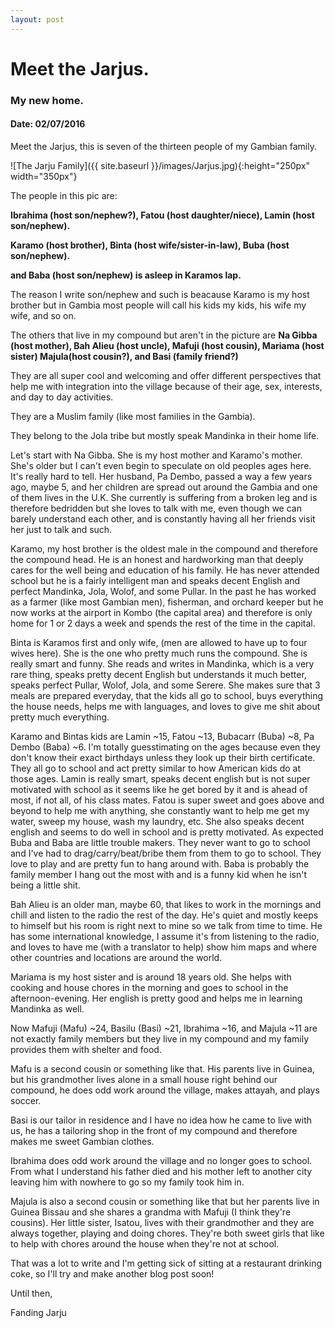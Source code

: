 ```yaml
---
layout: post
---
```

# Meet the Jarjus. #

### My new home. ###

#### Date: 02/07/2016 ####

Meet the Jarjus, this is seven of the thirteen people of my Gambian family.

![The Jarju Family]({{ site.baseurl }}/images/Jarjus.jpg){:height="250px" width="350px"}

The people in this pic are: 

**Ibrahima (host son/nephew?), Fatou (host daughter/niece), Lamin (host son/nephew).**

**Karamo (host brother), Binta (host wife/sister-in-law), Buba (host son/nephew).**

**and Baba (host son/nephew) is asleep in Karamos lap.**

The reason I write son/nephew and such is beacause Karamo is my host brother but in Gambia most people will call his kids my kids, his wife my wife, and so on.

The others that live in my compound but aren't in the picture are **Na Gibba (host mother), Bah Alieu (host uncle), Mafuji (host cousin), Mariama (host sister) Majula(host cousin?), and Basi (family friend?)**

They are all super cool and welcoming and offer different perspectives that help me with integration into the village because of their age, sex, interests, and day to day activities. 

They are a Muslim family (like most families in the Gambia). 

They belong to the Jola tribe but mostly speak Mandinka in their home life.

Let's start with Na Gibba. She is my host mother and Karamo's mother. She's older but I can't even begin to speculate on old peoples ages here. It's really hard to tell. Her husband, Pa Dembo, passed a way a few years ago, maybe 5, and her children are spread out around the Gambia and one of them lives in the U.K. She currently is suffering from a broken leg and is therefore bedridden but she loves to talk with me, even though we can barely understand each other, and is constantly having all her friends visit her just to talk and such.

Karamo, my host brother is the oldest male in the compound and therefore the compound head. He is an honest and hardworking man that deeply cares for the well being and education of his family. He has never attended school but he is a fairly intelligent man and speaks decent English and perfect Mandinka, Jola, Wolof, and some Pullar. In the past he has worked as a farmer (like most Gambian men), fisherman, and orchard keeper but he now works at the airport in Kombo (the capital area) and therefore is only home for 1 or 2 days a week and spends the rest of the time in the capital.

Binta is Karamos first and only wife, (men are allowed to have up to four wives here). She is the one who pretty much runs the compound. She is really smart and funny. She reads and writes in Mandinka, which is a very rare thing, speaks pretty decent English but understands it much better, speaks perfect Pullar, Wolof, Jola, and some Serere. She makes sure that 3 meals are prepared everyday, that the kids all go to school, buys everything the house needs, helps me with languages, and loves to give me shit about pretty much everything.

Karamo and Bintas kids are Lamin ~15, Fatou ~13, Bubacarr (Buba) ~8, Pa Dembo (Baba) ~6. I'm totally guesstimating on the ages because even they don't know their exact birthdays unless they look up their birth certificate. They all go to school and act pretty similar to how American kids do at those ages. Lamin is really smart, speaks decent english but is not super motivated with school as it seems like he get bored by it and is ahead of most, if not all, of his class mates. Fatou is super sweet and goes above and beyond to help me with anything, she constantly want to help me get my water, sweep my house, wash my laundry, etc. She also speaks decent english and seems to do well in school and is pretty motivated. As expected Buba and Baba are little trouble makers. They never want to go to school and I've had to drag/carry/beat/bribe them from them to go to school. They love to play and are pretty fun to hang around with. Baba is probably the family member I hang out the most with and is a funny kid when he isn't being a little shit.

Bah Alieu is an older man, maybe 60, that likes to work in the mornings and chill and listen to the radio the rest of the day. He's quiet and mostly keeps to himself but his room is right next to mine so we talk from time to time. He has some international knowledge, I assume it's from listening to the radio, and loves to have me (with a translator to help) show him maps and where other countries and locations are around the world.

Mariama is my host sister and is around 18 years old. She helps with cooking and house chores in the morning and goes to school in the afternoon-evening. Her english is pretty good and helps me in learning Mandinka as well.

Now Mafuji (Mafu) ~24, Basilu (Basi) ~21, Ibrahima ~16, and Majula ~11 are not exactly family members but they live in my compound and my family provides them with shelter and food. 

Mafu is a second cousin or something like that. His parents live in Guinea, but his grandmother lives alone in a small house right behind our compound, he does odd work around the village, makes attayah, and plays soccer. 

Basi is our tailor in residence and I have no idea how he came to live with us, he has a tailoring shop in the front of my compound and therefore makes me sweet Gambian clothes. 

Ibrahima does odd work around the village and no longer goes to school. From what I understand his father died and his mother left to another city leaving him with nowhere to go so my family took him in. 

Majula is also a second cousin or something like that but her parents live in Guinea Bissau and she shares a grandma with Mafuji (I think they're cousins). Her little sister, Isatou, lives with their grandmother and they are always together, playing and doing chores. They're both sweet girls that like to help with chores around the house when they're not at school.

That was a lot to write and I'm getting sick of sitting at a restaurant drinking coke, so I'll try and make another blog post soon!

Until then,

Fanding Jarju
